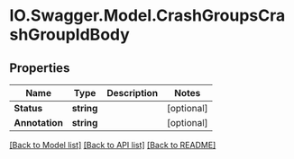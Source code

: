 # IO.Swagger.Model.CrashGroupsCrashGroupIdBody
## Properties

Name | Type | Description | Notes
------------ | ------------- | ------------- | -------------
**Status** | **string** |  | [optional] 
**Annotation** | **string** |  | [optional] 

[[Back to Model list]](../README.md#documentation-for-models) [[Back to API list]](../README.md#documentation-for-api-endpoints) [[Back to README]](../README.md)

